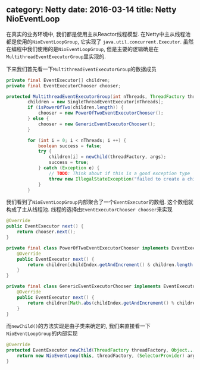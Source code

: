 category: Netty
date: 2016-03-14
title: Netty NioEventLoop
---
在真实的业务环境中, 我们都是使用主从Reactor线程模型. 在Netty中主从线程池都是使用的`NioEventLoopGroup`, 它实现了
`java.util.concurrent.Executor`. 虽然在编程中我们使用的是`NioEventLoopGroup`, 但是主要的逻辑确是在`MultithreadEventExecutorGroup`里实现的.

下来我们首先看一下`MultithreadEventExecutorGroup`的数据成员
```java
private final EventExecutor[] children;
private final EventExecutorChooser chooser;

protected MultithreadEventExecutorGroup(int nThreads, ThreadFactory threadFactory, Object... args) {
        children = new SingleThreadEventExecutor[nThreads];
        if (isPowerOfTwo(children.length)) {
            chooser = new PowerOfTwoEventExecutorChooser();
        } else {
            chooser = new GenericEventExecutorChooser();
        }

        for (int i = 0; i < nThreads; i ++) {
            boolean success = false;
            try {
                children[i] = newChild(threadFactory, args);
                success = true;
            } catch (Exception e) {
                // TODO: Think about if this is a good exception type
                throw new IllegalStateException("failed to create a child event loop", e);
            }
        }
```
我们看到了`NioEventLoopGroup`内部聚合了一个`EventExecutor`的数组. 这个数组就构成了主从线程池. 线程的选择由`EventExecutorChooser chooser`来实现
```java
@Override
public EventExecutor next() {
    return chooser.next();
}

private final class PowerOfTwoEventExecutorChooser implements EventExecutorChooser {
    @Override
    public EventExecutor next() {
        return children[childIndex.getAndIncrement() & children.length - 1];
    }
}

private final class GenericEventExecutorChooser implements EventExecutorChooser {
    @Override
    public EventExecutor next() {
        return children[Math.abs(childIndex.getAndIncrement() % children.length)];
    }
}
```
而`newChild()`的方法实现是由子类来确定的, 我们来直接看一下`NioEventLoopGroup`的内部实现
```java
@Override
protected EventExecutor newChild(ThreadFactory threadFactory, Object... args) throws Exception {
    return new NioEventLoop(this, threadFactory, (SelectorProvider) args[0]);
}
```
